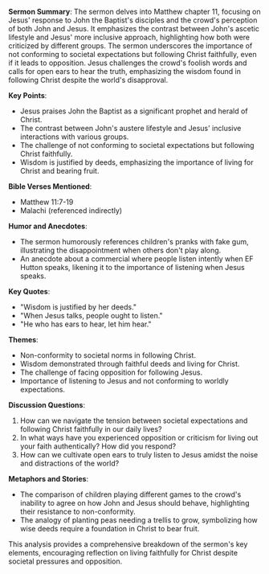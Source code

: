 **Sermon Summary**:
The sermon delves into Matthew chapter 11, focusing on Jesus' response to John the Baptist's disciples and the crowd's perception of both John and Jesus. It emphasizes the contrast between John's ascetic lifestyle and Jesus' more inclusive approach, highlighting how both were criticized by different groups. The sermon underscores the importance of not conforming to societal expectations but following Christ faithfully, even if it leads to opposition. Jesus challenges the crowd's foolish words and calls for open ears to hear the truth, emphasizing the wisdom found in following Christ despite the world's disapproval.

**Key Points**:
- Jesus praises John the Baptist as a significant prophet and herald of Christ.
- The contrast between John's austere lifestyle and Jesus' inclusive interactions with various groups.
- The challenge of not conforming to societal expectations but following Christ faithfully.
- Wisdom is justified by deeds, emphasizing the importance of living for Christ and bearing fruit.

**Bible Verses Mentioned**:
- Matthew 11:7-19
- Malachi (referenced indirectly)

**Humor and Anecdotes**:
- The sermon humorously references children's pranks with fake gum, illustrating the disappointment when others don't play along.
- An anecdote about a commercial where people listen intently when EF Hutton speaks, likening it to the importance of listening when Jesus speaks.

**Key Quotes**:
- "Wisdom is justified by her deeds."
- "When Jesus talks, people ought to listen."
- "He who has ears to hear, let him hear."

**Themes**:
- Non-conformity to societal norms in following Christ.
- Wisdom demonstrated through faithful deeds and living for Christ.
- The challenge of facing opposition for following Jesus.
- Importance of listening to Jesus and not conforming to worldly expectations.

**Discussion Questions**:
1. How can we navigate the tension between societal expectations and following Christ faithfully in our daily lives?
2. In what ways have you experienced opposition or criticism for living out your faith authentically? How did you respond?
3. How can we cultivate open ears to truly listen to Jesus amidst the noise and distractions of the world?

**Metaphors and Stories**:
- The comparison of children playing different games to the crowd's inability to agree on how John and Jesus should behave, highlighting their resistance to non-conformity.
- The analogy of planting peas needing a trellis to grow, symbolizing how wise deeds require a foundation in Christ to bear fruit.

This analysis provides a comprehensive breakdown of the sermon's key elements, encouraging reflection on living faithfully for Christ despite societal pressures and opposition.